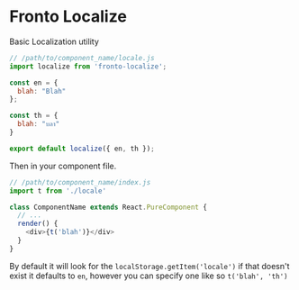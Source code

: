 # Fronto Localize

Basic Localization utility

``` js
// /path/to/component_name/locale.js
import localize from 'fronto-localize';

const en = {
  blah: "Blah"
};

const th = {
  blah: "บลา"
}

export default localize({ en, th });

```

Then in your component file.

``` js
// /path/to/component_name/index.js
import t from './locale'

class ComponentName extends React.PureComponent { 
  // ...
  render() {
    <div>{t('blah')}</div>
  }
}
```

By default it will look for the `localStorage.getItem('locale')` if that doesn't exist it defaults to `en`, however you can specify one like so `t('blah', 'th')`
